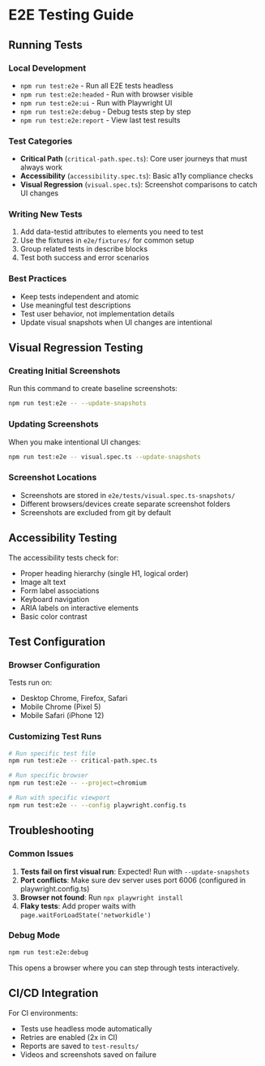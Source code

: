# E2E Testing Guide

## Running Tests

### Local Development
- `npm run test:e2e` - Run all E2E tests headless
- `npm run test:e2e:headed` - Run with browser visible
- `npm run test:e2e:ui` - Run with Playwright UI
- `npm run test:e2e:debug` - Debug tests step by step
- `npm run test:e2e:report` - View last test results

### Test Categories
- **Critical Path** (`critical-path.spec.ts`): Core user journeys that must always work
- **Accessibility** (`accessibility.spec.ts`): Basic a11y compliance checks  
- **Visual Regression** (`visual.spec.ts`): Screenshot comparisons to catch UI changes

### Writing New Tests
1. Add data-testid attributes to elements you need to test
2. Use the fixtures in `e2e/fixtures/` for common setup
3. Group related tests in describe blocks
4. Test both success and error scenarios

### Best Practices
- Keep tests independent and atomic
- Use meaningful test descriptions
- Test user behavior, not implementation details
- Update visual snapshots when UI changes are intentional

## Visual Regression Testing

### Creating Initial Screenshots
Run this command to create baseline screenshots:
```bash
npm run test:e2e -- --update-snapshots
```

### Updating Screenshots
When you make intentional UI changes:
```bash
npm run test:e2e -- visual.spec.ts --update-snapshots
```

### Screenshot Locations
- Screenshots are stored in `e2e/tests/visual.spec.ts-snapshots/`
- Different browsers/devices create separate screenshot folders
- Screenshots are excluded from git by default

## Accessibility Testing

The accessibility tests check for:
- Proper heading hierarchy (single H1, logical order)
- Image alt text
- Form label associations
- Keyboard navigation
- ARIA labels on interactive elements
- Basic color contrast

## Test Configuration

### Browser Configuration
Tests run on:
- Desktop Chrome, Firefox, Safari
- Mobile Chrome (Pixel 5)
- Mobile Safari (iPhone 12)

### Customizing Test Runs
```bash
# Run specific test file
npm run test:e2e -- critical-path.spec.ts

# Run specific browser
npm run test:e2e -- --project=chromium

# Run with specific viewport
npm run test:e2e -- --config playwright.config.ts
```

## Troubleshooting

### Common Issues
1. **Tests fail on first visual run**: Expected! Run with `--update-snapshots`
2. **Port conflicts**: Make sure dev server uses port 6006 (configured in playwright.config.ts)
3. **Browser not found**: Run `npx playwright install`
4. **Flaky tests**: Add proper waits with `page.waitForLoadState('networkidle')`

### Debug Mode
```bash
npm run test:e2e:debug
```
This opens a browser where you can step through tests interactively.

## CI/CD Integration

For CI environments:
- Tests use headless mode automatically
- Retries are enabled (2x in CI)
- Reports are saved to `test-results/`
- Videos and screenshots saved on failure